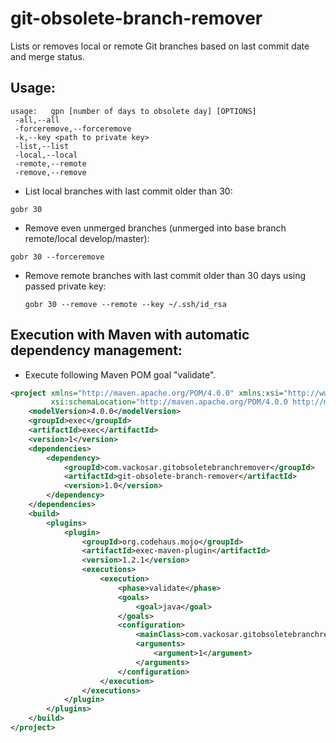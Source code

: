 # git-obsolete-branch-remover

Lists or removes local or remote Git branches based on last commit date and merge status.

## Usage:

    usage:   gpn [number of days to obsolete day] [OPTIONS]
     -all,--all
     -forceremove,--forceremove
     -k,--key <path to private key>
     -list,--list
     -local,--local
     -remote,--remote
     -remove,--remove


* List local branches with last commit older than 30:

 ``` gobr 30 ```


* Remove even unmerged branches (unmerged into base branch remote/local develop/master):

 ``` gobr 30 --forceremove ```


* Remove remote branches with last commit older than 30 days using passed private key:

  ``` gobr 30 --remove --remote --key ~/.ssh/id_rsa ```

## Execution with Maven with automatic dependency management:

- Execute following Maven POM goal "validate".

```xml
<project xmlns="http://maven.apache.org/POM/4.0.0" xmlns:xsi="http://www.w3.org/2001/XMLSchema-instance"
         xsi:schemaLocation="http://maven.apache.org/POM/4.0.0 http://maven.apache.org/xsd/maven-4.0.0.xsd">
    <modelVersion>4.0.0</modelVersion>
    <groupId>exec</groupId>
    <artifactId>exec</artifactId>
    <version>1</version>
    <dependencies>
        <dependency>
            <groupId>com.vackosar.gitobsoletebranchremover</groupId>
            <artifactId>git-obsolete-branch-remover</artifactId>
            <version>1.0</version>
        </dependency>
    </dependencies>
    <build>
        <plugins>
            <plugin>
                <groupId>org.codehaus.mojo</groupId>
                <artifactId>exec-maven-plugin</artifactId>
                <version>1.2.1</version>
                <executions>
                    <execution>
                        <phase>validate</phase>
                        <goals>
                            <goal>java</goal>
                        </goals>
                        <configuration>
                            <mainClass>com.vackosar.gitobsoletebranchremover.boundary.Main</mainClass>
                            <arguments>
                                <argument>1</argument>
                            </arguments>
                        </configuration>
                    </execution>
                </executions>
            </plugin>
        </plugins>
    </build>
</project>
```